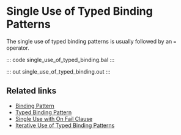 # Single Use of Typed Binding Patterns

The single use of typed binding patterns is usually followed by an `=` operator.

::: code single_use_of_typed_binding.bal :::

::: out single_use_of_typed_binding.out :::

## Related links
- [Binding Pattern](/learn/by-example/binding-pattern/)
- [Typed Binding Pattern](/learn/by-example/typed-binding-pattern/)
- [Single Use with On Fail Clause](/learn/by-example/single-use-with-on-fail-clause/)
- [Iterative Use of Typed Binding Patterns](/learn/by-example/iterative-use-of-typed-binding/)
